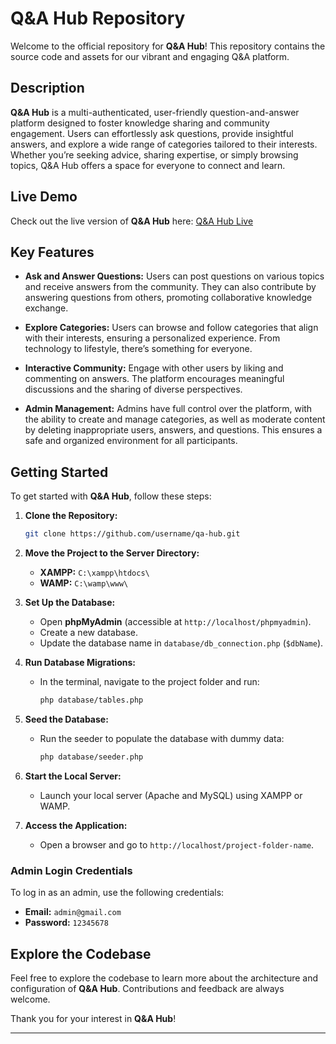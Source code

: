# Q&A Hub Repository

Welcome to the official repository for **Q&A Hub**! This repository contains the source code and assets for our vibrant and engaging Q&A platform.

## Description

**Q&A Hub** is a multi-authenticated, user-friendly question-and-answer platform designed to foster knowledge sharing and community engagement. Users can effortlessly ask questions, provide insightful answers, and explore a wide range of categories tailored to their interests. Whether you’re seeking advice, sharing expertise, or simply browsing topics, Q&A Hub offers a space for everyone to connect and learn.

## Live Demo

Check out the live version of **Q&A Hub** here: [Q&A Hub Live](http://qahub.infinityfreeapp.com)

## Key Features

- **Ask and Answer Questions:** Users can post questions on various topics and receive answers from the community. They can also contribute by answering questions from others, promoting collaborative knowledge exchange.
  
- **Explore Categories:** Users can browse and follow categories that align with their interests, ensuring a personalized experience. From technology to lifestyle, there’s something for everyone.

- **Interactive Community:** Engage with other users by liking and commenting on answers. The platform encourages meaningful discussions and the sharing of diverse perspectives.

- **Admin Management:** Admins have full control over the platform, with the ability to create and manage categories, as well as moderate content by deleting inappropriate users, answers, and questions. This ensures a safe and organized environment for all participants.

## Getting Started

To get started with **Q&A Hub**, follow these steps:

1. **Clone the Repository:**
   ```bash
   git clone https://github.com/username/qa-hub.git
   ```

2. **Move the Project to the Server Directory:**
   - **XAMPP:** `C:\xampp\htdocs\`
   - **WAMP:** `C:\wamp\www\`

3. **Set Up the Database:**
   - Open **phpMyAdmin** (accessible at `http://localhost/phpmyadmin`).
   - Create a new database.
   - Update the database name in `database/db_connection.php` (`$dbName`).

4. **Run Database Migrations:**
   - In the terminal, navigate to the project folder and run:
     ```bash
     php database/tables.php
     ```

5. **Seed the Database:**
   - Run the seeder to populate the database with dummy data:
     ```bash
     php database/seeder.php
     ```

6. **Start the Local Server:**
   - Launch your local server (Apache and MySQL) using XAMPP or WAMP.

7. **Access the Application:**
   - Open a browser and go to `http://localhost/project-folder-name`.

### Admin Login Credentials

To log in as an admin, use the following credentials:

- **Email:** `admin@gmail.com`
- **Password:** `12345678`

## Explore the Codebase

Feel free to explore the codebase to learn more about the architecture and configuration of **Q&A Hub**. Contributions and feedback are always welcome.

Thank you for your interest in **Q&A Hub**!

---

